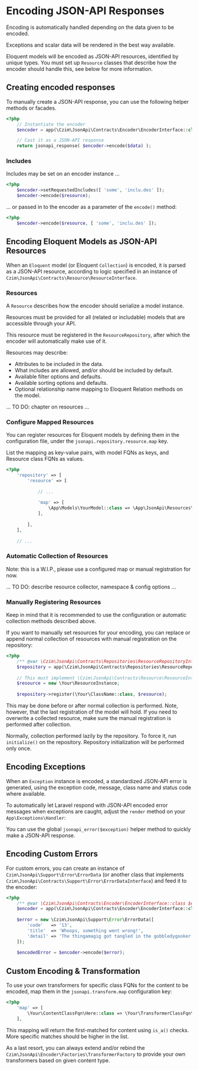 # Encoding JSON-API Responses

Encoding is automatically handled depending on the data given to be encoded.

Exceptions and scalar data will be rendered in the best way available.

Eloquent models will be encoded as JSON-API resources, identified by unique types.
You must set up `Resource` classes that describe how the encoder should handle this,
see below for more information.


## Creating encoded responses

To manually create a JSON-API response, you can use the following helper methods or facades.

```php
<?php
    // Instantiate the encoder
    $encoder = app(\Czim\JsonApi\Contracts\Encoder\EncoderInterface::class);

    // Cast it as a JSON-API response
    return jsonapi_response( $encoder->encode($data) );
```

### Includes

Includes may be set on an encoder instance ...

```php
<?php
    $encoder->setRequestedIncludes([ 'some', 'inclu.des' ]);
    $encoder->encode($resource);
```

... or passed in to the encoder as a parameter of the `encode()` method:
 
```php
<?php
    $encoder->encode($resource, [ 'some', 'inclu.des' ]);
```


## Encoding Eloquent Models as JSON-API Resources

When an `Eloquent` model (or Eloquent `Collection`) is encoded, it is parsed as a JSON-API resource,
according to logic specified in an instance of `Czim\JsonApi\Contracts\Resource\ResourceInterface`.


### Resources

A `Resource` describes how the encoder should serialize a model instance.

Resources must be provided for all (related or includable) models that are accessible through your API.

This resource must be registered in the `ResourceRepository`, after which the encoder will automatically
make use of it.

Resources may describe:

- Attributes to be included in the data.
- What includes are allowed, and/or should be included by default.
- Available filter options and defaults.
- Available sorting options and defaults.
- Optional relationship name mapping to Eloquent Relation methods on the model.


... TO DO: chapter on resources ...


### Configure Mapped Resources

You can register resources for Eloquent models by defining them in the configuration file, under the `jsonapi.repository.resource.map` key.

List the mapping as key-value pairs, with model FQNs as keys, and Resource class FQNs as values.

```php
<?php
    'repository' => [
        'resource' => [
            
            // ...
            
            'map' => [
                \App\Models\YourModel::class => \App\JsonApi\Resources\YourModelResource::class,
            ],
        
        ],
    ],
    
    // ...
```


### Automatic Collection of Resources

Note: this is a W.I.P., please use a configured map or manual registration for now.

... TO DO: describe resource collector, namespace & config options ...


### Manually Registering Resources

Keep in mind that it is recommended to use the configuration or automatic collection methods described above.

If you want to manually set resources for your encoding, you can replace or append normal collection of resources
with manual registration on the repository:

```php
<?php
    /** @var \Czim\JsonApi\Contracts\Repositories\ResourceRepositoryInterface $repository */
    $repository = app(\Czim\JsonApi\Contracts\Repositories\ResourceRepositoryInterface::class);
    
    // This must implement \Czim\JsonApi\Contracts\Resource\ResourceInterface
    $resource = new \Your\ResourceInstance;
    
    $repository->register(\Your\ClassName::class, $resource);
```

This may be done before or after normal collection is performed.
Note, however, that the last registration of the model will hold. 
If you need to overwrite a collected resource, make sure the manual registration is performed after collection.
 
Normally, collection performed lazily by the repository. To force it, run `initialize()` on the repository.
Repository initialization will be performed only once.


## Encoding Exceptions

When an `Exception` instance is encoded, a standardized JSON-API error is generated,
using the exception code, message, class name and status code where available.

To automatically let Laravel respond with JSON-API encoded error messages when exceptions are caught,
adjust the `render` method on your `App\Exceptions\Handler`:

You can use the global `jsonapi_error($exception)` helper method to quickly make a JSON-API response.


## Encoding Custom Errors

For custom errors, you can create an instance of `Czim\JsonApi\Support\Error\ErrorData` (or another class
that implements `Czim\JsonApi\Contracts\Support\Error\ErrorDataInterface`) and feed it to the encoder:

```php
<?php
    /** @var \Czim\JsonApi\Contracts\Encoder\EncoderInterface::class $encoder */
    $encoder = app(\Czim\JsonApi\Contracts\Encoder\EncoderInterface::class);    
    
    $error = new \Czim\JsonApi\Support\Error\ErrorData([
        'code'   => '13',
        'title'  => 'Whoops, something went wrong!',
        'detail' => 'The thingamagig got tangled in the gobbledygooker',
    ]);
    
    $encodedError = $encoder->encode($error);
```


## Custom Encoding & Transformation

To use your own transformers for specific class FQNs for the content to be encoded, map them in the `jsonapi.transform.map`
configuration key:

```php
<?php
    'map' => [
        \Your\ContentClassFqn\Here::class => \Your\TransformerClassFqn\Here::class,        
    ],
```

This mapping will return the first-matched for content using `is_a()` checks.
More specific matches should be higher in the list. 


As a last resort, you can always extend and/or rebind the `Czim\JsonApi\Encoder\Factories\TransformerFactory` 
to provide your own transformers based on given content type.
